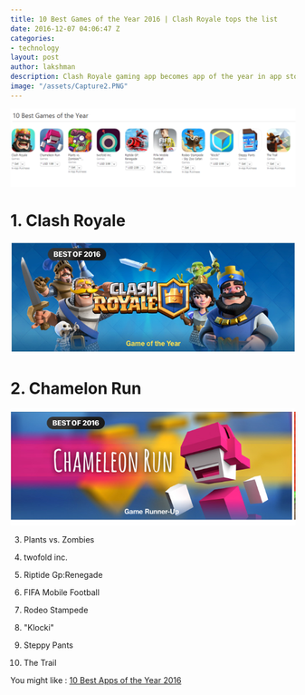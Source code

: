 ```yaml
---
title: 10 Best Games of the Year 2016 | Clash Royale tops the list
date: 2016-12-07 04:06:47 Z
categories:
- technology
layout: post
author: lakshman
description: Clash Royale gaming app becomes app of the year in app store. Read who made to the top 10 best games of the year 2016.
image: "/assets/Capture2.PNG"
---
```


<img src="/assets/Capture2.PNG">

<h1> 1. Clash Royale </h1>

<img src="/assets/game.PNG">

<h1>2. Chamelon Run</h1>

<img src="/assets/gamerunn.PNG">


3. Plants vs. Zombies

4. twofold inc.

5. Riptide Gp:Renegade

6. FIFA Mobile Football

7. Rodeo Stampede

8. "Klocki"

9. Steppy Pants

10. The Trail


You might like : <a href="/technology/2016/12/07/top-ten-best-apps-of-2016.html">10 Best Apps of the Year 2016</a> 